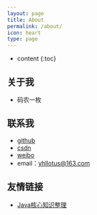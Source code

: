 ```yaml
---
layout: page
title: About
permalink: /about/
icon: heart
type: page
---
```


* content
{:toc}

## 关于我
* 码农一枚

## 联系我
* [github](https://github.com/yihonglei)
* [csdn](https://blog.csdn.net/yhl_jxy)
* [weibo](https://weibo.com/u/6760221856)
* email：yhllotus@163.com

## 友情链接
* [Java核心知识整理](https://github.com/yihonglei/road-of-arch)